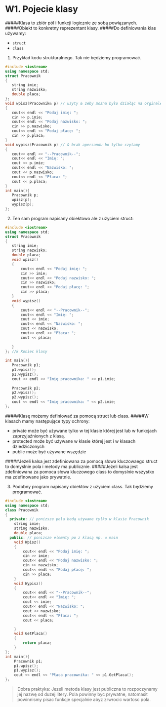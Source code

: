 # W1. Pojecie klasy

#####Klasa to zbiór pól i funkcji logicznie ze sobą powiązanych.
#####Obiekt to konkretny reprezentant klasy.
#####Do definiowania klas używamy:
* `struct`
* `class` 

1. Przykład kodu strukturalnego. Tak nie będziemy programować.

```c++
#include <iostream>
using namespace std;
struct Pracownik
{
   string imie;
   string nazwisko;
   double placa;
};
void wpisz(Pracownik& p) // uzyty & zeby mozna było działąc na orginale instancji
{
   cout<< endl << "Podaj imię: ";
   cin >> p.imie;
   cout<< endl << "Podaj nazwisko: ";
   cin >> p.nazwisko;
   cout<< endl << "Podaj płacę: ";
   cin >> p.placa;
}
void wypisz(Pracownik p) // & brak apersandu bo tylko czytamy
{
   cout<< endl << "--Pracownik--";
   cout<< endl << "Imię: ";
   cout << p.imie;
   cout<< endl << "Nazwisko: ";
   cout << p.nazwisko;
   cout<< endl << "Płaca: ";
   cout << p.placa;
}
int main(){
   Pracownik p;
   wpisz(p);
   wypisz(p);
};
```
2. Ten sam program napisany obiektowo ale z użyciem struct:
```c++
#include <iostream>
using namespace std;
struct Pracownik
{
   string imie;
   string nazwisko;
   double placa;
   void wpisz()
   {
       cout<< endl << "Podaj imię: ";
       cin >> imie;
       cout<< endl << "Podaj nazwisko: ";
       cin >> nazwisko;
       cout<< endl << "Podaj płacę: ";
       cin >> placa;
   }
   void wypisz()
   {
       cout<< endl << "--Pracownik--";
       cout<< endl << "Imię: ";
       cout << imie;
       cout<< endl << "Nazwisko: ";
       cout << nazwisko;
       cout<< endl << "Płaca: ";
       cout << placa;
 
   }
}; //k Koniec klasy
 
int main(){
   Pracownik p1;
   p1.wpisz();
   p1.wypisz();
   cout << endl << "Imię pracownika: " << p1.imie;
 
   Pracownik p2;
   p2.wpisz();
   p2.wypisz();
   cout << endl << "Imię pracownika: " << p2.imie;
};
```


#####Klasę możemy definiować za pomocą struct lub class.
#####W klasach mamy następujące typy ochrony:
* private może być używane tylko w tej klasie której jest lub w funkcjach zaprzyjaźnionych z klasą.
* protected może być używane w klasie której jest i w klasach dziedziczonych
* public może być używane wszędzie


#####Jeżeli kalsa jest zdefiniowana za pomocą słowa kluczowaego struct to domyslnie pola i metody ma publicznie. 
#####Jeżeli kalsa jest zdefiniowana za pomoca słowa kluczowego class to domyslnie wszystko ma zdefinowane jako prywatnie.



3. Podobny program napisany obiektów z użyciem class. Tak będziemy programować.

```c++
#include <iostream>
using namespace std;
class Pracownik
{
  private: // ponizsze pola bedą używane tylko w klasie Pracownik
    string imie;
    string nazwisko;
    double placa;
  public: // ponizsze elemnty po z klasą np. w main
    void Wpisz()
    {
        cout<< endl << "Podaj imię: ";
        cin >> imie;
        cout<< endl << "Podaj nazwisko: ";
        cin >> nazwisko;
        cout<< endl << "Podaj płacę: ";
        cin >> placa;
    }
    void Wypisz()
    {
        cout<< endl << "--Pracownik--";
        cout<< endl << "Imię: ";
        cout << imie;
        cout<< endl << "Nazwisko: ";
        cout << nazwisko;
        cout<< endl << "Płaca: ";
        cout << placa;

    }
    void GetPlaca()
    {
        return placa;
    }
};
int main(){
    Pracownik p1;
    p1.wpisz();
    p1.wypisz();
    cout << endl << "Płaca pracownika: " << p1.GetPlaca(); 
};
```


> Dobra praktyka:
> Jezeli metoda klasy jest publiczna to rozpoczynamy jej nazwę od duzej litery.
> Pola powinny byc prywatne, natomasit powinnismy pisac funkcje specjalnie abyz zrwrocic wartosc pola.


